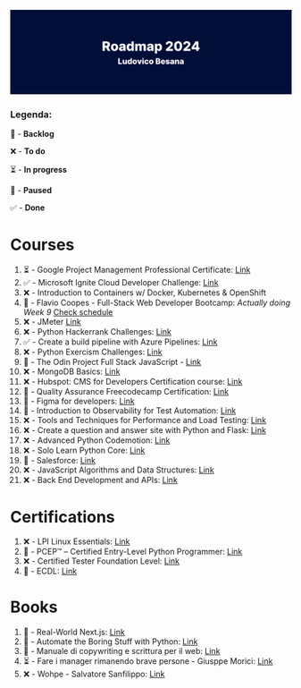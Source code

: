 ![github-header-image](github-header-image.png)

### Legenda:
💭 - **Backlog**

❌ - **To do**

⏳ - **In progress**

🛑 - **Paused**

✅ - **Done**

# Courses

1) ⏳ - Google Project Management Professional Certificate: [Link](https://www.coursera.org/professional-certificates/google-project-management)
2) ✅  - Microsoft Ignite Cloud Developer Challenge: [Link](https://learn.microsoft.com/it-it/users/cloudskillschallenge/collections/25m3h4mn2623?WT.mc_id=cloudskillschallenge_909beffb-ac11-414a-9287-a4158b5d6cf9)
3) ❌ - Introduction to Containers w/ Docker, Kubernetes & OpenShift
4) 🛑 - Flavio Coopes - Full-Stack Web Developer Bootcamp:  *Actually doing Week 9* [Check schedule](https://bootcamp.dev/schedule/)
5) ❌ - JMeter [Link](https://www.udemy.com/course/jmeter-step-by-step-for-beginners/)
6) ❌ - Python Hackerrank Challenges: [Link](https://www.hackerrank.com/domains/python)
7) ✅ - Create a build pipeline with Azure Pipelines: [Link](https://docs.microsoft.com/en-us/learn/modules/create-a-build-pipeline/)
8) ❌ - Python Exercism Challenges: [Link](https://exercism.org/tracks/python)
9) 🛑 - The Odin Project Full Stack JavaScript - [Link](https://www.theodinproject.com/paths/full-stack-javascript)
10) ❌ - MongoDB Basics: [Link](https://university.mongodb.com/courses/M001/about)
11) ❌ - Hubspot: CMS for Developers Certification course: [Link](https://academy.hubspot.com/courses/cms-for-developers)     
12) 🛑 - Quality Assurance Freecodecamp Certification: [Link](https://www.freecodecamp.org/learn/quality-assurance/)
13) 💭 - Figma for developers: [Link](https://frontendmasters.com/courses/figma/)
14) 🛑 - Introduction to Observability for Test Automation: [Link](https://testautomationu.applitools.com/observability-for-test-automation/)
15) ❌ - Tools and Techniques for Performance and Load Testing: [Link](https://testautomationu.applitools.com/performance-and-load-testing/)
16) ❌ - Create a question and answer site with Python and Flask: [Link](https://www.codemotion.com/learning/tp/creare-un-sito-di-domande-e-risposte-con-python-e-flask-1116/enrolled)
17) ❌ - Advanced Python Codemotion: [Link](https://www.codemotion.com/learning/tp/python-avanzato-1465/enrolled)
18) ❌ - Solo Learn Python Core: [Link](https://www.sololearn.com/learning/1073)
19) 💭 - Salesforce: [Link](https://trailhead.salesforce.com/en/users/teamtrailhead/trailmixes/quest-beginner-start-your-trailblazer-journey)
20) ❌ - JavaScript Algorithms and Data Structures: [Link](https://www.freecodecamp.org/learn/javascript-algorithms-and-data-structures/)
21) ❌ - Back End Development and APIs: [Link](https://www.freecodecamp.org/learn/back-end-development-and-apis/)

# Certifications

1) ❌ - LPI Linux Essentials: [Link](https://www.lpi.org/our-certifications/linux-essentials-overview)
2) 💭 - PCEP™ – Certified Entry-Level Python Programmer: [Link](https://pythoninstitute.org/pcep)
3) ❌ - Certified Tester Foundation Level: [Link](https://istqb.ita-stqb.org/)
4) 💭 - ECDL: [Link](https://www.icdl.it/icdl-full-standard)

# Books

1) 🛑 - Real-World Next.js: [Link](https://www.amazon.it/Real-World-Next-js-high-performance-applications-production/dp/180107349X/ref=sr_1_1?__mk_it_IT=%C3%85M%C3%85%C5%BD%C3%95%C3%91&crid=1KHN6PITCQ29E&keywords=real+world+next&qid=1654809949&sprefix=real+world+nex%2Caps%2C111&sr=8-1) 
2) 💭 - Automate the Boring Stuff with Python: [Link](https://automatetheboringstuff.com/)
3) 💭 - Manuale di copywriting e scrittura per il web: [Link](https://www.amazon.it/Manuale-copywriting-scrittura-strumenti-scrivere/dp/8820388006/ref=asc_df_8820388006/?tag=googshopit-21&linkCode=df0&hvadid=279885803755&hvpos=&hvnetw=g&hvrand=904659144321222928&hvpone=&hvptwo=&hvqmt=&hvdev=c&hvdvcmdl=&hvlocint=&hvlocphy=1008463&hvtargid=pla-552773746307&psc=1)
4) ⏳ - Fare i manager rimanendo brave persone - Giusppe Morici: [Link](https://www.amazon.it/manager-rimanendo-persone-Istruzioni-evitare/dp/8807890879/)
5) ❌ - Wohpe - Salvatore Sanfilippo: [Link](https://www.amazon.it/Wohpe-Salvatore-Sanfilippo/dp/B09XT6J3WX/)

